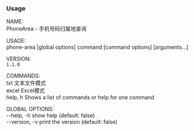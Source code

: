 ### Usage ###
NAME:   
   PhoneArea - 手机号码归属地查询   

USAGE:   
   phone-area [global options] command [command options] [arguments...]   

VERSION:   
   `1.1.0`   

COMMANDS:   
   txt      文本文件模式   
   excel    Excel模式   
   help, h  Shows a list of commands or help for one command   

GLOBAL OPTIONS:   
   --help, -h     show help (default: false)   
   --version, -v  print the version (default: false)   

